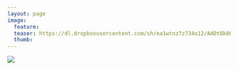 ```yaml
---
layout: page
image:
  feature:
  teaser: https://dl.dropboxusercontent.com/sh/ea1wtnz7z734o12/AADtOk08UdG_57EhrkYLLOmRa/luontokuvat/talvi/DSC17478-245px.jpg
  thumb:
---
```


[![](https://dl.dropboxusercontent.com/sh/ea1wtnz7z734o12/AAAXB4Gvyvw8krPgmyhhmjRra/luontokuvat/talvi/DSC17478-800px.jpg)](https://dl.dropboxusercontent.com/sh/ea1wtnz7z734o12/AAATtKchlYm3VVELOtyMU0uba/luontokuvat/talvi/DSC17478.jpg)
